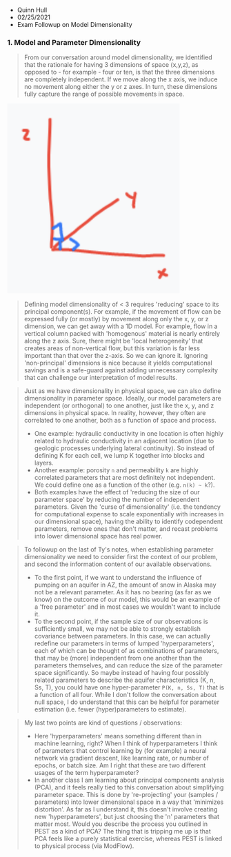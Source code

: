 * Quinn Hull
* 02/25/2021
* Exam Followup on Model Dimensionality


### 1. Model and Parameter Dimensionality
> From our conversation around model dimensionality, we identified that the rationale for having 3 dimensions of space (x,y,z), as opposed to - for example - four or ten, is that the three dimensions are completely independent. If we move along the x axis, we induce no movement along either the y or z axes. In turn, these dimensions fully capture the range of possible movements in space.

<img src="assets/Exam-Followup-fa7d90af.png" width="400" />

> Defining model dimensionality of < 3 requires 'reducing' space to its principal component(s). For example, if the movement of flow can be expressed fully (or mostly) by movement along only the x, y, or z dimension, we can get away with a 1D model. For example, flow in a vertical column packed with 'homogenous' material is nearly entirely along the z axis. Sure, there might be 'local heterogeneity' that creates areas of non-vertical flow, but this variation is far less important than that over the z-axis. So we can ignore it. Ignoring 'non-principal' dimensions is nice because it yields computational savings and is a safe-guard against adding unnecessary complexity that can challenge our interpretation of model results.

> Just as we have dimensionality in physical space, we can also define dimensionality in parameter space. Ideally, our model parameters are independent (or orthogonal) to one another, just like the x, y, and z dimensions in physical space. In reality, however, they often are correlated to one another, both as a function of space and process.
>   * One example: hydraulic conductivity in one location is often highly related to hydraulic conductivity in an adjacent location (due to geologic processes underlying lateral continuity). So instead of defining K for each cell, we lump K together into blocks and layers.
>   * Another example: porosity `n` and permeability `k` are highly correlated parameters that are most definitely not independent. We could define one as a function of the other (e.g. `n(k) ~ k`?).
>   * Both examples have the effect of 'reducing the size of our parameter space' by reducing the number of independent parameters. Given the 'curse of dimensionality' (i.e. the tendency for computational expense to scale exponentially with increases in our dimensional space), having the ability to identify codependent parameters, remove ones that don't matter, and recast problems into lower dimensional space has real power.

> To followup on the last of Ty's notes, when establishing parameter dimensionality we need to consider first the context of our problem, and second the information content of our available observations.
>   * To the first point, if we want to understand the influence of pumping on an aquifer in AZ, the amount of snow in Alaska may not be a relevant parameter. As it has no bearing (as far as we know) on the outcome of our model, this would be an example of a 'free parameter' and in most cases we wouldn't want to include it.
>   * To the second point, if the sample size of our observations is sufficiently small, we may not be able to strongly establish covariance between parameters. In this case, we can actually redefine our parameters in terms of lumped 'hyperparameters', each of which can be thought of as combinations of parameters, that may be (more) independent from one another than the parameters themselves, and can reduce the size of the parameter space significantly. So maybe instead of having four possibly related parameters to describe the aquifer characteristics (K, n, Ss, T), you could have one hyper-parameter `P(K, n, Ss, T)` that is a function of all four. While I don't follow the conversation about null space, I do understand that this can be helpful for parameter estimation (i.e. fewer (hyper)parameters to estimate).

> My last two points are kind of questions / observations:
>   * Here 'hyperparameters' means something different than in machine learning, right? When I think of hyperparameters I think of parameters that control learning by (for example) a neural network via gradient descent, like learning rate, or number of epochs, or batch size. Am I right that these are two different usages of the term hyperparameter?
>   * In another class I am learning about principal components analysis (PCA), and it feels really tied to this conversation about simplifying parameter space. This is done by 're-projecting' your (samples / parameters) into lower dimensional space in a way that 'minimizes distortion'. As far as I understand it, this doesn't involve creating new 'hyperparameters', but just choosing the 'n' parameters that matter most. Would you describe the process you outlined in PEST as a kind of PCA? The thing that is tripping me up is that PCA feels like a purely statistical exercise, whereas PEST is linked to physical process (via ModFlow).
